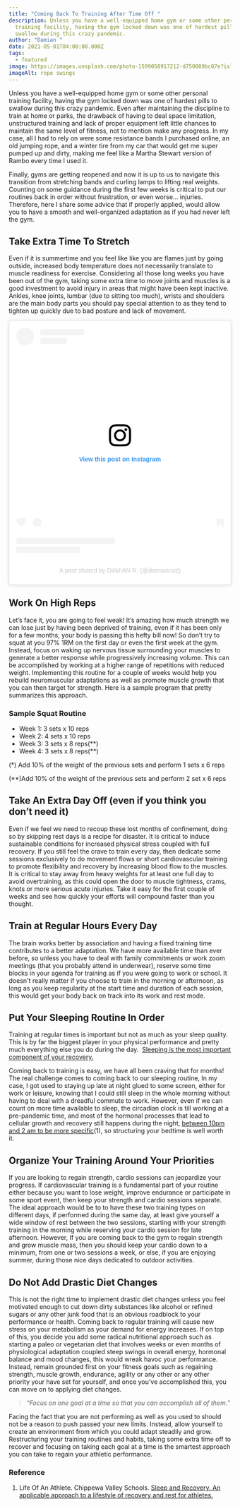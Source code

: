 ```yaml
---
title: "Coming Back To Training After Time Off "
description: Unless you have a well-equipped home gym or some other personal
  training facility, having the gym locked down was one of hardest pills to
  swallow during this crazy pandemic.
author: "Damian "
date: 2021-05-01T04:00:00.000Z
tags:
  - featured
image: https://images.unsplash.com/photo-1599058917212-d750089bc07e?ixlib=rb-1.2.1&ixid=MnwxMjA3fDB8MHxwaG90by1wYWdlfHx8fGVufDB8fHx8&auto=format&fit=crop&w=1169&q=80
imageAlt: rope swings
---
```

Unless you have a well-equipped home gym or some other personal training facility, having the gym locked down was one of hardest pills to swallow during this crazy pandemic. Even after maintaining the discipline to train at home or parks, the drawback of having to deal space limitation, unstructured training and lack of proper equipment left little chances to maintain the same level of fitness, not to mention make any progress. In my case, all I had to rely on were some resistance bands I purchased online, an old jumping rope, and a winter tire from my car that would get me super pumped up and dirty, making me feel like a Martha Stewart version of Rambo every time I used it. 

Finally, gyms are getting reopened and now it is up to us to navigate this transition from stretching bands and curling lamps to lifting real weights. Counting on some guidance during the first few weeks is critical to put our routines back in order without frustration, or even worse… injuries. Therefore, here I share some advice that if properly applied, would allow you to have a smooth and well-organized adaptation as if you had never left the gym.



## Take Extra Time To Stretch

Even if it is summertime and you feel like like you are flames just by going outside, increased body temperature does not necessarily translate to muscle readiness for exercise. Considering all those long weeks you have been out of the gym, taking some extra time to move joints and muscles is a good investment to avoid injury in areas that might have been kept inactive. Ankles, knee joints, lumbar (due to sitting too much), wrists and shoulders are the main body parts you should pay special attention to as they tend to tighten up quickly due to bad posture and lack of movement.



<blockquote class="instagram-media" data-instgrm-captioned data-instgrm-permalink="https://www.instagram.com/p/CCRJUTypAIs/?utm_source=ig_embed&amp;utm_campaign=loading" data-instgrm-version="14" style=" background:#FFF; border:0; border-radius:3px; box-shadow:0 0 1px 0 rgba(0,0,0,0.5),0 1px 10px 0 rgba(0,0,0,0.15); margin: 1px; max-width:540px; min-width:326px; padding:0; width:99.375%; width:-webkit-calc(100% - 2px); width:calc(100% - 2px);"><div style="padding:16px;"> <a href="https://www.instagram.com/p/CCRJUTypAIs/?utm_source=ig_embed&amp;utm_campaign=loading" style=" background:#FFFFFF; line-height:0; padding:0 0; text-align:center; text-decoration:none; width:100%;" target="_blank"> <div style=" display: flex; flex-direction: row; align-items: center;"> <div style="background-color: #F4F4F4; border-radius: 50%; flex-grow: 0; height: 40px; margin-right: 14px; width: 40px;"></div> <div style="display: flex; flex-direction: column; flex-grow: 1; justify-content: center;"> <div style=" background-color: #F4F4F4; border-radius: 4px; flex-grow: 0; height: 14px; margin-bottom: 6px; width: 100px;"></div> <div style=" background-color: #F4F4F4; border-radius: 4px; flex-grow: 0; height: 14px; width: 60px;"></div></div></div><div style="padding: 19% 0;"></div> <div style="display:block; height:50px; margin:0 auto 12px; width:50px;"><svg width="50px" height="50px" viewBox="0 0 60 60" version="1.1" xmlns="https://www.w3.org/2000/svg" xmlns:xlink="https://www.w3.org/1999/xlink"><g stroke="none" stroke-width="1" fill="none" fill-rule="evenodd"><g transform="translate(-511.000000, -20.000000)" fill="#000000"><g><path d="M556.869,30.41 C554.814,30.41 553.148,32.076 553.148,34.131 C553.148,36.186 554.814,37.852 556.869,37.852 C558.924,37.852 560.59,36.186 560.59,34.131 C560.59,32.076 558.924,30.41 556.869,30.41 M541,60.657 C535.114,60.657 530.342,55.887 530.342,50 C530.342,44.114 535.114,39.342 541,39.342 C546.887,39.342 551.658,44.114 551.658,50 C551.658,55.887 546.887,60.657 541,60.657 M541,33.886 C532.1,33.886 524.886,41.1 524.886,50 C524.886,58.899 532.1,66.113 541,66.113 C549.9,66.113 557.115,58.899 557.115,50 C557.115,41.1 549.9,33.886 541,33.886 M565.378,62.101 C565.244,65.022 564.756,66.606 564.346,67.663 C563.803,69.06 563.154,70.057 562.106,71.106 C561.058,72.155 560.06,72.803 558.662,73.347 C557.607,73.757 556.021,74.244 553.102,74.378 C549.944,74.521 548.997,74.552 541,74.552 C533.003,74.552 532.056,74.521 528.898,74.378 C525.979,74.244 524.393,73.757 523.338,73.347 C521.94,72.803 520.942,72.155 519.894,71.106 C518.846,70.057 518.197,69.06 517.654,67.663 C517.244,66.606 516.755,65.022 516.623,62.101 C516.479,58.943 516.448,57.996 516.448,50 C516.448,42.003 516.479,41.056 516.623,37.899 C516.755,34.978 517.244,33.391 517.654,32.338 C518.197,30.938 518.846,29.942 519.894,28.894 C520.942,27.846 521.94,27.196 523.338,26.654 C524.393,26.244 525.979,25.756 528.898,25.623 C532.057,25.479 533.004,25.448 541,25.448 C548.997,25.448 549.943,25.479 553.102,25.623 C556.021,25.756 557.607,26.244 558.662,26.654 C560.06,27.196 561.058,27.846 562.106,28.894 C563.154,29.942 563.803,30.938 564.346,32.338 C564.756,33.391 565.244,34.978 565.378,37.899 C565.522,41.056 565.552,42.003 565.552,50 C565.552,57.996 565.522,58.943 565.378,62.101 M570.82,37.631 C570.674,34.438 570.167,32.258 569.425,30.349 C568.659,28.377 567.633,26.702 565.965,25.035 C564.297,23.368 562.623,22.342 560.652,21.575 C558.743,20.834 556.562,20.326 553.369,20.18 C550.169,20.033 549.148,20 541,20 C532.853,20 531.831,20.033 528.631,20.18 C525.438,20.326 523.257,20.834 521.349,21.575 C519.376,22.342 517.703,23.368 516.035,25.035 C514.368,26.702 513.342,28.377 512.574,30.349 C511.834,32.258 511.326,34.438 511.181,37.631 C511.035,40.831 511,41.851 511,50 C511,58.147 511.035,59.17 511.181,62.369 C511.326,65.562 511.834,67.743 512.574,69.651 C513.342,71.625 514.368,73.296 516.035,74.965 C517.703,76.634 519.376,77.658 521.349,78.425 C523.257,79.167 525.438,79.673 528.631,79.82 C531.831,79.965 532.853,80.001 541,80.001 C549.148,80.001 550.169,79.965 553.369,79.82 C556.562,79.673 558.743,79.167 560.652,78.425 C562.623,77.658 564.297,76.634 565.965,74.965 C567.633,73.296 568.659,71.625 569.425,69.651 C570.167,67.743 570.674,65.562 570.82,62.369 C570.966,59.17 571,58.147 571,50 C571,41.851 570.966,40.831 570.82,37.631"></path></g></g></g></svg></div><div style="padding-top: 8px;"> <div style=" color:#3897f0; font-family:Arial,sans-serif; font-size:14px; font-style:normal; font-weight:550; line-height:18px;">View this post on Instagram</div></div><div style="padding: 12.5% 0;"></div> <div style="display: flex; flex-direction: row; margin-bottom: 14px; align-items: center;"><div> <div style="background-color: #F4F4F4; border-radius: 50%; height: 12.5px; width: 12.5px; transform: translateX(0px) translateY(7px);"></div> <div style="background-color: #F4F4F4; height: 12.5px; transform: rotate(-45deg) translateX(3px) translateY(1px); width: 12.5px; flex-grow: 0; margin-right: 14px; margin-left: 2px;"></div> <div style="background-color: #F4F4F4; border-radius: 50%; height: 12.5px; width: 12.5px; transform: translateX(9px) translateY(-18px);"></div></div><div style="margin-left: 8px;"> <div style=" background-color: #F4F4F4; border-radius: 50%; flex-grow: 0; height: 20px; width: 20px;"></div> <div style=" width: 0; height: 0; border-top: 2px solid transparent; border-left: 6px solid #f4f4f4; border-bottom: 2px solid transparent; transform: translateX(16px) translateY(-4px) rotate(30deg)"></div></div><div style="margin-left: auto;"> <div style=" width: 0px; border-top: 8px solid #F4F4F4; border-right: 8px solid transparent; transform: translateY(16px);"></div> <div style=" background-color: #F4F4F4; flex-grow: 0; height: 12px; width: 16px; transform: translateY(-4px);"></div> <div style=" width: 0; height: 0; border-top: 8px solid #F4F4F4; border-left: 8px solid transparent; transform: translateY(-4px) translateX(8px);"></div></div></div> <div style="display: flex; flex-direction: column; flex-grow: 1; justify-content: center; margin-bottom: 24px;"> <div style=" background-color: #F4F4F4; border-radius: 4px; flex-grow: 0; height: 14px; margin-bottom: 6px; width: 224px;"></div> <div style=" background-color: #F4F4F4; border-radius: 4px; flex-grow: 0; height: 14px; width: 144px;"></div></div></a><p style=" color:#c9c8cd; font-family:Arial,sans-serif; font-size:14px; line-height:17px; margin-bottom:0; margin-top:8px; overflow:hidden; padding:8px 0 7px; text-align:center; text-overflow:ellipsis; white-space:nowrap;"><a href="https://www.instagram.com/p/CCRJUTypAIs/?utm_source=ig_embed&amp;utm_campaign=loading" style=" color:#c9c8cd; font-family:Arial,sans-serif; font-size:14px; font-style:normal; font-weight:normal; line-height:17px; text-decoration:none;" target="_blank">A post shared by D4M!AN R. (@damianroiz)</a></p></div></blockquote> <script async src="//www.instagram.com/embed.js"></script>



## Work On High Reps

Let’s face it, you are going to feel weak! It’s amazing how much strength we can lose just by having been deprived of training, even if it has been only for a few months, your body is passing this hefty bill now! So don’t try to squat at you 97% 1RM on the first day or even the first week at the gym. Instead, focus on waking up nervous tissue surrounding your muscles to generate a better response while progressively increasing volume. This can be accomplished by working at a higher range of repetitions with reduced weight. Implementing this routine for a couple of weeks would help you rebuild neuromuscular adaptations as well as promote muscle growth that you can then target for strength. Here is a sample program that pretty summarizes this approach.

### Sample Squat Routine

* Week 1: 3 sets x 10 reps 
* Week 2: 4 sets x 10 reps 
* Week 3: 3 sets x 8 reps(\*\*) 
* Week 4: 3 sets x 8 reps(\*\*) 

(*) Add 10% of the weight of the previous sets and perform 1 sets x 6 reps

(\*\*)Add 10% of the weight of the previous sets and perform 2 set x 6 reps



## Take An Extra Day Off (even if you think you don’t need it)

Even if we feel we need to recoup these lost months of confinement, doing so by skipping rest days is a recipe for disaster. It is critical to induce sustainable conditions for increased physical stress coupled with full recovery. If you still feel the crave to train every day, then dedicate some sessions exclusively to do movement flows or short cardiovascular training to promote flexibility and recovery by increasing blood flow to the muscles. It is critical to stay away from heavy weights for at least one full day to avoid overtraining, as this could open the door to muscle tightness, crams, knots or more serious acute injuries. Take it easy for the first couple of weeks and see how quickly your efforts will compound faster than you thought.



## Train at Regular Hours Every Day

The brain works better by association and having a fixed training time contributes to a better adaptation. We have more available time than ever before, so unless you have to deal with family commitments or work zoom meetings (that you probably attend in underwear), reserve some time blocks in your agenda for training as if you were going to work or school. It doesn't really matter if you choose to train in the morning or afternoon, as long as you keep regularity at the start time and duration of each session, this would get your body back on track into its work and rest mode.



## Put Your Sleeping Routine In Order

Training at regular times is important but not as much as your sleep quality. This is by far the biggest player in your physical performance and pretty much everything else you do during the day.  [Sleeping is the most important component of your recovery.](https://damianroiz.com/get-sleep-optimized/)

Coming back to training is easy, we have all been craving that for months! The real challenge comes to coming back to our sleeping routine, In my case, I got used to staying up late at night glued to some screen, either for work or leisure, knowing that I could still sleep in the whole morning without having to deal with a dreadful commute to work. However, even if we can count on more time available to sleep, the circadian clock is till working at a pre-pandemic time, and most of the hormonal processes that lead to cellular growth and recovery still happens during the night, [between 10pm and 2 am to be more specific](https://www.piercepublic.org/vimages/shared/vnews/stories/59b7fdc3b3627/sleepmanual.pdf)(1), so structuring your bedtime is well worth it.  



## Organize Your Training Around Your Priorities

If you are looking to regain strength, cardio sessions can jeopardize your progress. If cardiovascular training is a fundamental part of your routine either because you want to lose weight, improve endurance or participate in some sport event, then keep your strength and cardio sessions separate. The ideal approach would be to to have these two training types on different days, if performed during the same day, at least give yourself a wide window of rest between the two sessions, starting with your strength training in the morning while reserving your cardio session for late afternoon. However, If you are coming back to the gym to regain strength and grow muscle mass, then you should keep your cardio down to a minimum, from one or two sessions a week, or else, if you are enjoying summer, during those nice days dedicated to outdoor activities.



## Do Not Add Drastic Diet Changes

This is not the right time to implement drastic diet changes unless you feel motivated enough to cut down dirty substances like alcohol or refined sugars or any other junk food that is an obvious roadblock to your performance or health. Coming back to regular training will cause new stress on your metabolism as your demand for energy increases. If on top of this, you decide you add some radical nutritional approach such as starting a paleo or vegetarian diet that involves weeks or even months of physiological adaptation coupled steep swings in overall energy, hormonal balance and mood changes, this would wreak havoc your performance. Instead, remain grounded first on your fitness goals such as regaining strength, muscle growth, endurance, agility or any other or any other priority your have set for yourself, and once you’ve accomplished this, you can move on to applying diet changes. 

> *“Focus on one goal at a time so that you can accomplish all of them.”*

Facing the fact that you are not performing as well as you used to should not be a reason to push passed your new limits. Instead, allow yourself to create an environment from which you could adapt steadily and grow. Restructuring your training routines and habits, taking some extra time off to recover and focusing on taking each goal at a time is the smartest approach you can take to regain your athletic performance. 



### Reference

1. Life Of An Athlete. Chippewa Valley Schools. [Sleep and Recovery. An applicable approach to a lifestyle of recovery and rest for athletes.](https://www.piercepublic.org/vimages/shared/vnews/stories/59b7fdc3b3627/sleepmanual.pdf)